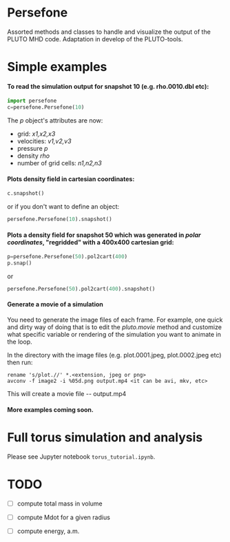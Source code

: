 Persefone
============

Assorted methods and classes to handle and visualize the output of the PLUTO MHD code. Adaptation in develop of the PLUTO-tools.

# Simple examples 
	
#### To read the simulation output for snapshot 10 (e.g. rho.0010.dbl etc):
	
```python 
import persefone
c=persefone.Persefone(10)
```

The *p* object's attributes are now:
	
- grid: *x1,x2,x3*
- velocities: *v1,v2,v3*
- pressure *p*
- density *rho*
- number of grid cells: *n1,n2,n3*


#### Plots density field in cartesian coordinates:

```python	
c.snapshot()
```

or if you don't want to define an object:

```python	
persefone.Persefone(10).snapshot()
```

#### Plots a density field for snapshot 50 which was generated in *polar coordinates*, "regridded" with a 400x400 cartesian grid:

```python	
p=persefone.Persefone(50).pol2cart(400)
p.snap()
```
or
```python	
persefone.Persefone(50).pol2cart(400).snapshot()
```

#### Generate a movie of a simulation

You need to generate the image files of each frame.  For example, one quick and dirty way of doing that is to edit the *pluto.movie* method and customize what specific variable or rendering of the simulation you want to animate in the loop. 

In the directory with the image files (e.g. plot.0001.jpeg, plot.0002.jpeg etc) then run:

```shell
rename 's/plot.//' *.<extension, jpeg or png>
avconv -f image2 -i %05d.png output.mp4 <it can be avi, mkv, etc>
```

This will create a movie file -- output.mp4

#### More examples coming soon.

# Full torus simulation and analysis

Please see Jupyter notebook `torus_tutorial.ipynb`.

# TODO

- [ ] compute total mass in volume
- [ ] compute Mdot for a given radius
- [ ] compute energy, a.m. 

